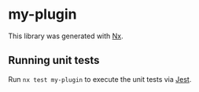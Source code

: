 # my-plugin

This library was generated with [Nx](https://nx.dev).

## Running unit tests

Run `nx test my-plugin` to execute the unit tests via [Jest](https://jestjs.io).
